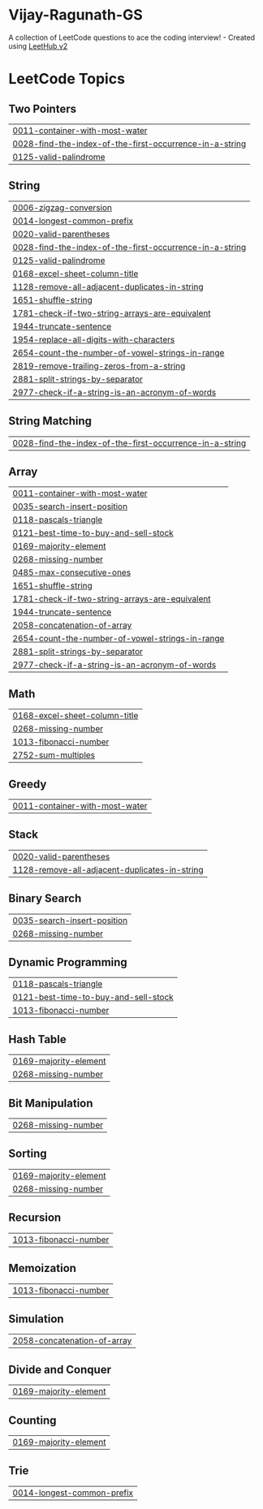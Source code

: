 # Vijay-Ragunath-GS
A collection of LeetCode questions to ace the coding interview! - Created using [LeetHub v2](https://github.com/arunbhardwaj/LeetHub-2.0)

<!---LeetCode Topics Start-->
# LeetCode Topics
## Two Pointers
|  |
| ------- |
| [0011-container-with-most-water](https://github.com/gsvijayragunath/Vijay-Ragunath-GS/tree/master/0011-container-with-most-water) |
| [0028-find-the-index-of-the-first-occurrence-in-a-string](https://github.com/gsvijayragunath/Vijay-Ragunath-GS/tree/master/0028-find-the-index-of-the-first-occurrence-in-a-string) |
| [0125-valid-palindrome](https://github.com/gsvijayragunath/Vijay-Ragunath-GS/tree/master/0125-valid-palindrome) |
## String
|  |
| ------- |
| [0006-zigzag-conversion](https://github.com/gsvijayragunath/Vijay-Ragunath-GS/tree/master/0006-zigzag-conversion) |
| [0014-longest-common-prefix](https://github.com/gsvijayragunath/Vijay-Ragunath-GS/tree/master/0014-longest-common-prefix) |
| [0020-valid-parentheses](https://github.com/gsvijayragunath/Vijay-Ragunath-GS/tree/master/0020-valid-parentheses) |
| [0028-find-the-index-of-the-first-occurrence-in-a-string](https://github.com/gsvijayragunath/Vijay-Ragunath-GS/tree/master/0028-find-the-index-of-the-first-occurrence-in-a-string) |
| [0125-valid-palindrome](https://github.com/gsvijayragunath/Vijay-Ragunath-GS/tree/master/0125-valid-palindrome) |
| [0168-excel-sheet-column-title](https://github.com/gsvijayragunath/Vijay-Ragunath-GS/tree/master/0168-excel-sheet-column-title) |
| [1128-remove-all-adjacent-duplicates-in-string](https://github.com/gsvijayragunath/Vijay-Ragunath-GS/tree/master/1128-remove-all-adjacent-duplicates-in-string) |
| [1651-shuffle-string](https://github.com/gsvijayragunath/Vijay-Ragunath-GS/tree/master/1651-shuffle-string) |
| [1781-check-if-two-string-arrays-are-equivalent](https://github.com/gsvijayragunath/Vijay-Ragunath-GS/tree/master/1781-check-if-two-string-arrays-are-equivalent) |
| [1944-truncate-sentence](https://github.com/gsvijayragunath/Vijay-Ragunath-GS/tree/master/1944-truncate-sentence) |
| [1954-replace-all-digits-with-characters](https://github.com/gsvijayragunath/Vijay-Ragunath-GS/tree/master/1954-replace-all-digits-with-characters) |
| [2654-count-the-number-of-vowel-strings-in-range](https://github.com/gsvijayragunath/Vijay-Ragunath-GS/tree/master/2654-count-the-number-of-vowel-strings-in-range) |
| [2819-remove-trailing-zeros-from-a-string](https://github.com/gsvijayragunath/Vijay-Ragunath-GS/tree/master/2819-remove-trailing-zeros-from-a-string) |
| [2881-split-strings-by-separator](https://github.com/gsvijayragunath/Vijay-Ragunath-GS/tree/master/2881-split-strings-by-separator) |
| [2977-check-if-a-string-is-an-acronym-of-words](https://github.com/gsvijayragunath/Vijay-Ragunath-GS/tree/master/2977-check-if-a-string-is-an-acronym-of-words) |
## String Matching
|  |
| ------- |
| [0028-find-the-index-of-the-first-occurrence-in-a-string](https://github.com/gsvijayragunath/Vijay-Ragunath-GS/tree/master/0028-find-the-index-of-the-first-occurrence-in-a-string) |
## Array
|  |
| ------- |
| [0011-container-with-most-water](https://github.com/gsvijayragunath/Vijay-Ragunath-GS/tree/master/0011-container-with-most-water) |
| [0035-search-insert-position](https://github.com/gsvijayragunath/Vijay-Ragunath-GS/tree/master/0035-search-insert-position) |
| [0118-pascals-triangle](https://github.com/gsvijayragunath/Vijay-Ragunath-GS/tree/master/0118-pascals-triangle) |
| [0121-best-time-to-buy-and-sell-stock](https://github.com/gsvijayragunath/Vijay-Ragunath-GS/tree/master/0121-best-time-to-buy-and-sell-stock) |
| [0169-majority-element](https://github.com/gsvijayragunath/Vijay-Ragunath-GS/tree/master/0169-majority-element) |
| [0268-missing-number](https://github.com/gsvijayragunath/Vijay-Ragunath-GS/tree/master/0268-missing-number) |
| [0485-max-consecutive-ones](https://github.com/gsvijayragunath/Vijay-Ragunath-GS/tree/master/0485-max-consecutive-ones) |
| [1651-shuffle-string](https://github.com/gsvijayragunath/Vijay-Ragunath-GS/tree/master/1651-shuffle-string) |
| [1781-check-if-two-string-arrays-are-equivalent](https://github.com/gsvijayragunath/Vijay-Ragunath-GS/tree/master/1781-check-if-two-string-arrays-are-equivalent) |
| [1944-truncate-sentence](https://github.com/gsvijayragunath/Vijay-Ragunath-GS/tree/master/1944-truncate-sentence) |
| [2058-concatenation-of-array](https://github.com/gsvijayragunath/Vijay-Ragunath-GS/tree/master/2058-concatenation-of-array) |
| [2654-count-the-number-of-vowel-strings-in-range](https://github.com/gsvijayragunath/Vijay-Ragunath-GS/tree/master/2654-count-the-number-of-vowel-strings-in-range) |
| [2881-split-strings-by-separator](https://github.com/gsvijayragunath/Vijay-Ragunath-GS/tree/master/2881-split-strings-by-separator) |
| [2977-check-if-a-string-is-an-acronym-of-words](https://github.com/gsvijayragunath/Vijay-Ragunath-GS/tree/master/2977-check-if-a-string-is-an-acronym-of-words) |
## Math
|  |
| ------- |
| [0168-excel-sheet-column-title](https://github.com/gsvijayragunath/Vijay-Ragunath-GS/tree/master/0168-excel-sheet-column-title) |
| [0268-missing-number](https://github.com/gsvijayragunath/Vijay-Ragunath-GS/tree/master/0268-missing-number) |
| [1013-fibonacci-number](https://github.com/gsvijayragunath/Vijay-Ragunath-GS/tree/master/1013-fibonacci-number) |
| [2752-sum-multiples](https://github.com/gsvijayragunath/Vijay-Ragunath-GS/tree/master/2752-sum-multiples) |
## Greedy
|  |
| ------- |
| [0011-container-with-most-water](https://github.com/gsvijayragunath/Vijay-Ragunath-GS/tree/master/0011-container-with-most-water) |
## Stack
|  |
| ------- |
| [0020-valid-parentheses](https://github.com/gsvijayragunath/Vijay-Ragunath-GS/tree/master/0020-valid-parentheses) |
| [1128-remove-all-adjacent-duplicates-in-string](https://github.com/gsvijayragunath/Vijay-Ragunath-GS/tree/master/1128-remove-all-adjacent-duplicates-in-string) |
## Binary Search
|  |
| ------- |
| [0035-search-insert-position](https://github.com/gsvijayragunath/Vijay-Ragunath-GS/tree/master/0035-search-insert-position) |
| [0268-missing-number](https://github.com/gsvijayragunath/Vijay-Ragunath-GS/tree/master/0268-missing-number) |
## Dynamic Programming
|  |
| ------- |
| [0118-pascals-triangle](https://github.com/gsvijayragunath/Vijay-Ragunath-GS/tree/master/0118-pascals-triangle) |
| [0121-best-time-to-buy-and-sell-stock](https://github.com/gsvijayragunath/Vijay-Ragunath-GS/tree/master/0121-best-time-to-buy-and-sell-stock) |
| [1013-fibonacci-number](https://github.com/gsvijayragunath/Vijay-Ragunath-GS/tree/master/1013-fibonacci-number) |
## Hash Table
|  |
| ------- |
| [0169-majority-element](https://github.com/gsvijayragunath/Vijay-Ragunath-GS/tree/master/0169-majority-element) |
| [0268-missing-number](https://github.com/gsvijayragunath/Vijay-Ragunath-GS/tree/master/0268-missing-number) |
## Bit Manipulation
|  |
| ------- |
| [0268-missing-number](https://github.com/gsvijayragunath/Vijay-Ragunath-GS/tree/master/0268-missing-number) |
## Sorting
|  |
| ------- |
| [0169-majority-element](https://github.com/gsvijayragunath/Vijay-Ragunath-GS/tree/master/0169-majority-element) |
| [0268-missing-number](https://github.com/gsvijayragunath/Vijay-Ragunath-GS/tree/master/0268-missing-number) |
## Recursion
|  |
| ------- |
| [1013-fibonacci-number](https://github.com/gsvijayragunath/Vijay-Ragunath-GS/tree/master/1013-fibonacci-number) |
## Memoization
|  |
| ------- |
| [1013-fibonacci-number](https://github.com/gsvijayragunath/Vijay-Ragunath-GS/tree/master/1013-fibonacci-number) |
## Simulation
|  |
| ------- |
| [2058-concatenation-of-array](https://github.com/gsvijayragunath/Vijay-Ragunath-GS/tree/master/2058-concatenation-of-array) |
## Divide and Conquer
|  |
| ------- |
| [0169-majority-element](https://github.com/gsvijayragunath/Vijay-Ragunath-GS/tree/master/0169-majority-element) |
## Counting
|  |
| ------- |
| [0169-majority-element](https://github.com/gsvijayragunath/Vijay-Ragunath-GS/tree/master/0169-majority-element) |
## Trie
|  |
| ------- |
| [0014-longest-common-prefix](https://github.com/gsvijayragunath/Vijay-Ragunath-GS/tree/master/0014-longest-common-prefix) |
<!---LeetCode Topics End-->
